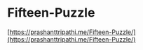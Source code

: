 # Fifteen-Puzzle

[https://prashanttripathi.me/Fifteen-Puzzle/](https://prashanttripathi.me/Fifteen-Puzzle/)
